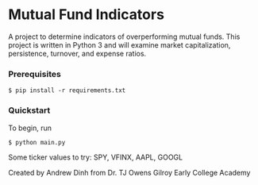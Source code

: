# Mutual Fund Indicators

A project to determine indicators of overperforming mutual funds.
This project is written in Python 3 and will examine market capitalization, persistence, turnover, and expense ratios.

### Prerequisites

`$ pip install -r requirements.txt`

### Quickstart

To begin, run

`$ python main.py`

Some ticker values to try:
SPY, VFINX, AAPL, GOOGL

Created by Andrew Dinh from Dr. TJ Owens Gilroy Early College Academy
